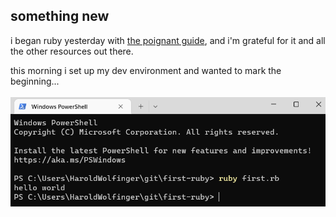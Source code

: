 ## something new

i began ruby yesterday with [the poignant guide](http://poignant.guide/), and i'm grateful for it and all the other resources out there.

this morning i set up my dev environment and wanted to mark the beginning...
<br>
<br>
![hello world](helloworld.png)